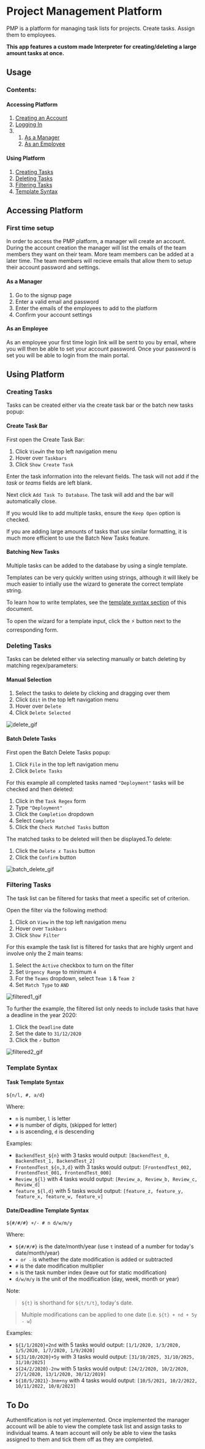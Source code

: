 <h1>Project Management Platform</h1>
<p>PMP is a platform for managing task lists for projects. Create tasks. Assign them to employees.</p>
<p><b>This app features a custom made Interpreter for creating/deleting a large amount tasks at once.</b></p>

<h2>Usage</h2>
<h3>Contents:</h3>
<h4>Accessing Platform</h4>
<p>
  <ol>
    <li><a href='https://github.com/morgan-sam/Project-Management-Platform/#creating-an-account'>Creating an Account</a></li>
    <li><a href='https://github.com/morgan-sam/Project-Management-Platform/#logging-in'>Logging In</a></li>
    <li>
      <ol>
        <li><a href='https://github.com/morgan-sam/Project-Management-Platform/#filtering-tasks'>As a Manager</a></li>
        <li><a href='https://github.com/morgan-sam/Project-Management-Platform/#template-syntax'>As an Employee</a></li>
      </ol>
    </li>
  </ol>
</p>
<h4>Using Platform</h4>
<p>
  <ol>
    <li><a href='https://github.com/morgan-sam/Project-Management-Platform/#creating-tasks'>Creating Tasks</a></li>
    <li><a href='https://github.com/morgan-sam/Project-Management-Platform/#deleting-tasks'>Deleting Tasks</a></li>
    <li><a href='https://github.com/morgan-sam/Project-Management-Platform/#filtering-tasks'>Filtering Tasks</a></li>
    <li><a href='https://github.com/morgan-sam/Project-Management-Platform/#template-syntax'>Template Syntax</a></li>
  </ol>
</p>

<h2>Accessing Platform</h2>

<h3>First time setup</h3>

<p>In order to access the PMP platform, a manager will create an account. During the account creation the manager will list the emails of the team members they want on their team. More team members can be added at a later time. The team members will recieve emails that allow them to setup their account password and settings.</p>

<h4>As a Manager</h4>
<p>
  <ol>
    <li>Go to the signup page</li>
    <li>Enter a valid email and password</li>
    <li>Enter the emails of the employees to add to the platform</li>
    <li>Confirm your account settings</li>
  </ol>
</p>

<h4>As an Employee</h4>
<p>As an employee your first time login link will be sent to you by email, where you will then be able to set your account password. Once your password is set you will be able to login from the main portal.</p>

<h2>Using Platform</h2>

<h3>Creating Tasks</h3>
<p>Tasks can be created either via the create task bar or the batch new tasks popup:</p>

<h4>Create Task Bar</h4>
<p>First open the Create Task Bar:
<p>
  <ol>
    <li>Click <code>View</code>in the top left navigation menu</li>
    <li>Hover over <code>Taskbars</code></li>
    <li>Click <code>Show Create Task</code></li>
  </ol>
</p>
<p>Enter the task information into the relevant fields. The task will not add if the <i>task</i> or <i>teams</i> fields are left blank.</p>
<p>Next click <code>Add Task To Database</code>. The task will add and the bar will automatically close.</p>
<p>If you would like to add multiple tasks, ensure the <code>Keep Open</code> option is checked.</p>
<p>If you are adding large amounts of tasks that use similar formatting, it is much more efficient to use the Batch New Tasks feature.</p>

<h4>Batching New Tasks</h4>
<p>Multiple tasks can be added to the database by using a single template.</p>
<p>Templates can be very quickly written using strings, although it will likely be much easier to intially use the wizard to generate the correct template string.</p>
<p>To learn how to write templates, see the <a href='https://github.com/morgan-sam/Project-Management-Platform/#template-syntax'>template syntax section</a> of this document.</p>
<p>To open the wizard for a template input, click the ⚡ button next to the corresponding form.</p>

<h3>Deleting Tasks</h3>
<p>Tasks can be deleted either via selecting manually or batch deleting by matching regex/parameters:</p>
<h4>Manual Selection</h4>
<p>
  <ol>
    <li>Select the tasks to delete by clicking and dragging over them</li>
    <li>Click <code>Edit</code> in the top left navigation menu</li>
    <li>Hover over <code>Delete</code></li>
    <li>Click <code>Delete Selected</code></li>
  </ol>
</p>

![delete_gif](docs/delete.gif?raw=true)

<h4>Batch Delete Tasks</h3>

<p>First open the Batch Delete Tasks popup:</p>
<p>
  <ol>
    <li>Click <code>File</code> in the top left navigation menu</li>
    <li>Click <code>Delete Tasks</code></li>
  </ol>
</p>

<p>For this example all completed tasks named <code>"Deployment"</code> tasks will be checked and then deleted:</p>
<p>
  <ol>
    <li>Click in the <code>Task Regex</code> form</li>
    <li>Type <code>"Deployment"</code></li>
    <li>Click the <code>Completion</code> dropdown</li>
    <li>Select <code>Complete</code></li>
    <li>Click the <code>Check Matched Tasks</code> button</li>
  </ol>
</p>

<p>The matched tasks to be deleted will then be displayed.To delete:</p>
  <ol>
    <li>Click the <code>Delete 𝑥 Tasks</code> button</li>
    <li>Click the <code>Confirm</code> button</li>
  </ol>
  
![batch_delete_gif](docs/batch_delete.gif?raw=true)

<h3>Filtering Tasks</h3>
<p>The task list can be filtered for tasks that meet a specific set of criterion.</p>
<p>Open the filter via the following method:</p>
<p>
  <ol>
    <li>Click on <code>View</code> in the top left navigation menu</li>
    <li>Hover over <code>Taskbars</code></li>
    <li>Click <code>Show Filter</code></li>
  </ol>
</p>

<p>For this example the task list is filtered for tasks that are highly urgent and involve only the 2 main teams:</p>
<p>
  <ol>
    <li>Select the <code>Active</code> checkbox to turn on the filter</li>
    <li>Set <code>Urgency Range</code> to minimum <code>4</code></li>
    <li>For the <code>Teams</code> dropdown, select <code>Team 1</code> & <code>Team 2</code></li>
    <li>Set <code>Match Type</code> to <code>AND</code></li>
  </ol>
</p>

![filtered1_gif](docs/filtered1.gif?raw=true)

<p>To further the example, the filtered list only needs to include tasks that have a deadline in the year 2020:</p>
<p>
  <ol>
    <li>Click the <code>Deadline</code> date</li>
    <li>Set the date to <code>31/12/2020</code></li>
    <li>Click the <code>✓</code> button</li>
  </ol>
</p>

![filtered2_gif](docs/filtered2.gif?raw=true)

<h3>Template Syntax</h3>

<h4>Task Template Syntax</h4>
<p><code>${n/l, #, a/d}</code></p>
<p>
  Where: 
  <ul>
    <li><code>n</code> is number, <code>l</code> is letter</li>
    <li><code>#</code> is number of digits, (skipped for letter)</li>
    <li><code>a</code> is ascending, <code>d</code> is descending</li>
  </ul>
</p>
<p>Examples:
    <ul>
    <li><code>BackendTest_${n}</code> with 3 tasks would output: <code>[BackendTest_0, BackendTest_1, BackendTest_2]</code></li>
    <li><code>FrontendTest_${n,3,d}</code> with 3 tasks would output: <code>[FrontendTest_002, FrontendTest_001, FrontendTest_000]</code></li>
    <li><code>Review_${l}</code> with 4 tasks would output: <code>[Review_a, Review_b, Review_c, Review_d]</code></li>
    <li><code>feature_${l,d}</code> with 5 tasks would output: <code>[feature_z, feature_y, feature_x, feature_w, feature_v]</code></li>
  </ul>
</p>
<h4>Date/Deadline Template Syntax</h4>
<p><code>${#/#/#} +/- # n d/w/m/y</code></p>
<p>
  Where: 
  <ul>
    <li><code>${#/#/#}</code> is the date/month/year (use <code>t</code> instead of a number for today's date/month/year)</li>
    <li><code><code>+</code> or <code>-</code></code> is whether the date modification is added or subtracted</li>
    <li><code>#</code> is the date modification multiplier</li>
    <li><code>n</code> is the task number index (leave out for static modification)</li>
    <li><code>d/w/m/y</code> is the unit of the modification (day, week, month or year)</li>
  </ul>
</p>
<p>Note:</p>
<blockquote><code>${t}</code> is shorthand for <code>${t/t/t}</code>, today's date.</blockquote>
<blockquote>Multiple modifications can be applied to one date (i.e. <code>${t} + nd + 5y - w</code>)</blockquote>
<p>Examples:
  <ul>
    <li><code>${1/1/2020}+2nd</code> with 5 tasks would output: <code>[1/1/2020, 1/3/2020, 1/5/2020, 1/7/2020, 1/9/2020]</code></li>
    <li><code>${31/10/2020}+5y</code> with 3 tasks would output: <code>[31/10/2025, 31/10/2025, 31/10/2025]</code></li>
    <li><code>${24/2/2020}-2nw</code> with 5 tasks would output: <code>[24/2/2020, 10/2/2020, 27/1/2020, 13/1/2020, 30/12/2019]</code></li>
    <li><code>${10/5/2021}-3nm+ny</code> with 4 tasks would output: <code>[10/5/2021, 10/2/2022, 10/11/2022, 10/8/2023]</code></li>
  </ul>
</p>

<h2>To Do</h2>
<p>Authentification is not yet implemented. Once implemented the manager account will be able to view the complete task list and assign tasks to individual teams. A team account will only be able to view the tasks assigned to them and tick them off as they are completed.</p>
